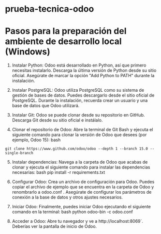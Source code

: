# prueba-tecnica-odoo

# Pasos para la preparación del ambiente de desarrollo local (Windows)

1. Instalar Python: Odoo está desarrollado en Python, así que primero necesitas instalarlo. Descarga la última versión de Python desde su sitio oficial. Asegúrate de marcar la opción "Add Python to PATH" durante la instalación.


2. Instalar PostgreSQL: Odoo utiliza PostgreSQL como su sistema de gestión de bases de datos. Puedes descargarlo desde el sitio oficial de PostgreSQL. Durante la instalación, recuerda crear un usuario y una base de datos que Odoo utilizará.


3. Instalar Git: Odoo se puede clonar desde su repositorio en GitHub. Descarga Git desde su sitio oficial e instálalo.


4. Clonar el repositorio de Odoo: Abre la terminal de Git Bash y ejecuta el siguiente comando para clonar la versión de Odoo que desees (por ejemplo, Odoo 15):
bash

```
git clone https://www.github.com/odoo/odoo --depth 1 --branch 15.0 --single-branch
```


5. Instalar dependencias: Navega a la carpeta de Odoo que acabas de clonar y ejecuta el siguiente comando para instalar las dependencias necesarias:
bash
   pip install -r requirements.txt


6. Configurar Odoo: Crea un archivo de configuración para Odoo. Puedes copiar el archivo de ejemplo que se encuentra en la carpeta de Odoo y renombrarlo a
odoo.conf
. Asegúrate de configurar los parámetros de conexión a la base de datos y otros ajustes necesarios.


7. Iniciar Odoo: Finalmente, puedes iniciar Odoo ejecutando el siguiente comando en la terminal:
bash
   python odoo-bin -c odoo.conf


8. Acceder a Odoo: Abre tu navegador y ve a
http://localhost:8069`. Deberías ver la pantalla de inicio de Odoo.